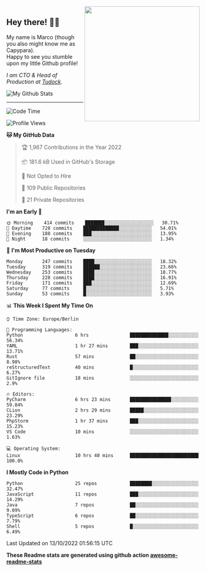 <img src="https://capypara.de/para_logo.png?a=13" align="right" width="300">

## Hey there! 👋🙃
My name is Marco (though you also might know me as Capypara).  
Happy to see you stumble upon my little Github profile!

*I am CTO & Head of Production at <a href="http://tudock.de">Tudock</a>.*


![My Github Stats](https://github-readme-stats.vercel.app/api?username=theCapypara&show_icons=true&title_color=8ea106&text_color=ffffff&icon_color=8ea106&bg_color=2F343F&hide_border=1)

---
<!--START_SECTION:waka-->
![Code Time](http://img.shields.io/badge/Code%20Time-1%2C850%20hrs%2022%20mins-blue)

![Profile Views](http://img.shields.io/badge/Profile%20Views-1-blue)

**🐱 My GitHub Data** 

> 🏆 1,967 Contributions in the Year 2022
 > 
> 📦 181.6 kB Used in GitHub's Storage 
 > 
> 🚫 Not Opted to Hire
 > 
> 📜 109 Public Repositories 
 > 
> 🔑 21 Private Repositories  
 > 
**I'm an Early 🐤** 

```text
🌞 Morning    414 commits    ███████░░░░░░░░░░░░░░░░░░   30.71% 
🌆 Daytime    728 commits    █████████████░░░░░░░░░░░░   54.01% 
🌃 Evening    188 commits    ███░░░░░░░░░░░░░░░░░░░░░░   13.95% 
🌙 Night      18 commits     ░░░░░░░░░░░░░░░░░░░░░░░░░   1.34%

```
📅 **I'm Most Productive on Tuesday** 

```text
Monday       247 commits    ████░░░░░░░░░░░░░░░░░░░░░   18.32% 
Tuesday      319 commits    ██████░░░░░░░░░░░░░░░░░░░   23.66% 
Wednesday    253 commits    ████░░░░░░░░░░░░░░░░░░░░░   18.77% 
Thursday     228 commits    ████░░░░░░░░░░░░░░░░░░░░░   16.91% 
Friday       171 commits    ███░░░░░░░░░░░░░░░░░░░░░░   12.69% 
Saturday     77 commits     █░░░░░░░░░░░░░░░░░░░░░░░░   5.71% 
Sunday       53 commits     █░░░░░░░░░░░░░░░░░░░░░░░░   3.93%

```


📊 **This Week I Spent My Time On** 

```text
⌚︎ Time Zone: Europe/Berlin

💬 Programming Languages: 
Python                   6 hrs               ██████████████░░░░░░░░░░░   56.34% 
YAML                     1 hr 27 mins        ███░░░░░░░░░░░░░░░░░░░░░░   13.71% 
Rust                     57 mins             ██░░░░░░░░░░░░░░░░░░░░░░░   8.98% 
reStructuredText         40 mins             █░░░░░░░░░░░░░░░░░░░░░░░░   6.27% 
GitIgnore file           18 mins             ░░░░░░░░░░░░░░░░░░░░░░░░░   2.9%

🔥 Editors: 
PyCharm                  6 hrs 23 mins       ███████████████░░░░░░░░░░   59.84% 
CLion                    2 hrs 29 mins       █████░░░░░░░░░░░░░░░░░░░░   23.29% 
PhpStorm                 1 hr 37 mins        ███░░░░░░░░░░░░░░░░░░░░░░   15.23% 
VS Code                  10 mins             ░░░░░░░░░░░░░░░░░░░░░░░░░   1.63%

💻 Operating System: 
Linux                    10 hrs 40 mins      █████████████████████████   100.0%

```

**I Mostly Code in Python** 

```text
Python                   25 repos            ████████░░░░░░░░░░░░░░░░░   32.47% 
JavaScript               11 repos            ███░░░░░░░░░░░░░░░░░░░░░░   14.29% 
Java                     7 repos             ██░░░░░░░░░░░░░░░░░░░░░░░   9.09% 
TypeScript               6 repos             ██░░░░░░░░░░░░░░░░░░░░░░░   7.79% 
Shell                    5 repos             █░░░░░░░░░░░░░░░░░░░░░░░░   6.49%

```



 Last Updated on 13/10/2022 01:56:15 UTC
<!--END_SECTION:waka-->

**These Readme stats are generated using github action [awesome-readme-stats](https://github.com/anmol098/waka-readme-stats)**
